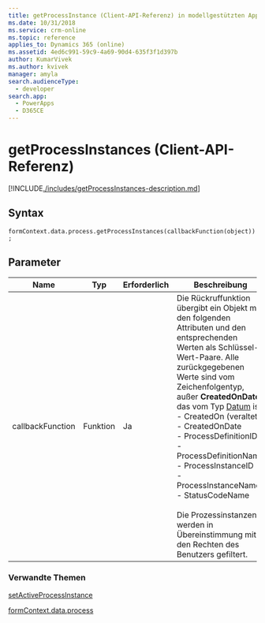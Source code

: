 ```yaml
---
title: getProcessInstance (Client-API-Referenz) in modellgestützten Apps| MicrosoftDocs
ms.date: 10/31/2018
ms.service: crm-online
ms.topic: reference
applies_to: Dynamics 365 (online)
ms.assetid: 4ed6c991-59c9-4a69-90d4-635f3f1d397b
author: KumarVivek
ms.author: kvivek
manager: amyla
search.audienceType:
  - developer
search.app:
  - PowerApps
  - D365CE
---
```

# <a name="getprocessinstances-client-api-reference"></a>getProcessInstances (Client-API-Referenz)



[!INCLUDE[./includes/getProcessInstances-description.md](./includes/getProcessInstances-description.md)]

## <a name="syntax"></a>Syntax

`formContext.data.process.getProcessInstances(callbackFunction(object));`

## <a name="parameter"></a>Parameter

|Name|Typ|Erforderlich|Beschreibung|
|--|--|--|--|
|callbackFunction|Funktion|Ja|Die Rückruffunktion übergibt ein Objekt mit den folgenden Attributen und den entsprechenden Werten als Schlüssel-Wert-Paare. Alle zurückgegebenen Werte sind vom Zeichenfolgentyp, außer **CreatedOnDate**, das vom Typ [Datum](https://developer.mozilla.org/docs/Web/JavaScript/Reference/Global_Objects/Date) ist. <br/>- CreatedOn (veraltet)<br/>- CreatedOnDate<br/>- ProcessDefinitionID<br/>- ProcessDefinitionName<br/>- ProcessInstanceID<br/>- ProcessInstanceName<br/>- StatusCodeName<br/><br/>Die Prozessinstanzen werden in Übereinstimmung mit den Rechten des Benutzers gefiltert.|

### <a name="related-topics"></a>Verwandte Themen

[setActiveProcessInstance](setActiveProcessInstance.md)

[formContext.data.process](../formContext-data-process.md)
 


